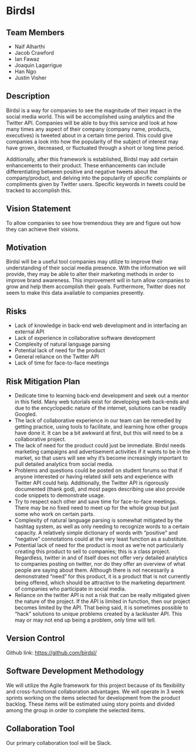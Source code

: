 # BirdsI

## Team Members

- Naif Alharthi
- Jacob Crawford
- Ian Fawaz
- Joaquin Lagarrigue
- Han Ngo
- Justin Visher

## Description

BirdsI is a way for companies to see the magnitude of their impact in the social media world. This will be accomplished using analytics and the Twitter API. Companies will be able to buy this service and look at how many times any aspect of their company (company name, products, executives) is tweeted about in a certain time period. This could give companies a look into how the popularity of the subject of interest may have grown, decreased, or fluctuated through a short or long time period.

Additionally, after this framework is established, BirdsI may add certain enhancements to their product. These enhancements can include differentiating between positive and negative tweets about the company/product, and delving into the popularity of specific complaints or compliments given by Twitter users. Specific keywords in tweets could be tracked to accomplish this.

## Vision Statement

To allow companies to see how tremendous they are and figure out how they can achieve their visions.

## Motivation

BirdsI will be a useful tool companies may utilize to improve their understanding of their social media presence. With the information we will provide, they may be able to alter their marketing methods in order to improve brand awareness. This improvement will in turn allow companies to grow and help them accomplish their goals. Furthermore, Twitter does not seem to make this data available to companies presently.

## Risks

- Lack of knowledge in back-end web development and in interfacing an external API
- Lack of experience in collaborative software development
- Complexity of natural language parsing
- Potential lack of need for the product
- General reliance on the Twitter API
- Lack of time for face-to-face meetings

## Risk Mitigation Plan

- Dedicate time to learning back-end development and seek out a mentor in this field. Many web tutorials exist for developing web back-ends and due to the encyclopedic nature of the internet, solutions can be readily Googled.
- The lack of collaborative experience in our team can be remedied by getting practice, using tools to facilitate, and learning how other groups have done it. It can be a bit awkward at first, but this will need to be a collaborative project.
- The lack of need for the product could just be immediate. Birdsl needs marketing campaigns and advertisement activities if it wants to be in the market, so that users will see why it’s become increasingly important to pull detailed analytics from social media.
- Problems and questions could be posted on student forums so that if anyone interested or having related skill sets and experience with Twitter API could help. Additionally, the Twitter API is rigorously documented (thank god), and most pages describing use also provide code snippets to demonstrate usage.
- Try to respect each other and save time for face-to-face meetings. There may be no fixed need to meet up for the whole group but just some who work on certain parts. 
- Complexity of natural language parsing is somewhat mitigated by the hashtag system, as well as only needing to recognize words to a certain capacity. A relatively simple dictionary of words with “positive” and “negative” connotations could at the very least function as a substitute.
- Potential lack of need for the product is moot as we’re not particularly creating this product to sell to companies; this is a class project. Regardless, twitter in and of itself does not offer very detailed analytics to companies posting on twitter, nor do they offer an overview of what people are saying about them. Although there is not necessarily a demonstrated “need” for this product, it is a product that is not currently being offered, which should be attractive to the marketing department of companies who participate in social media.
- Reliance on the twitter API is not a risk that can be really mitigated given the nature of the project. If the API is limited in function, then our project becomes limited by the API. That being said, it is sometimes possible to “hack” solutions to unique problems created by a lackluster API. This may or may not end up being a problem, only time will tell.


## Version Control

Github link: https://github.com/birdsI/

## Software Development Methodology

We will utilize the Agile framework for this project because of its flexibility and cross-functional collaboration advantages. We will operate in 3 week sprints working on the items selected for development from the product backlog. These items will be estimated using story points and divided among the group in order to complete the selected items. 

## Collaboration Tool

Our primary collaboration tool will be Slack. 